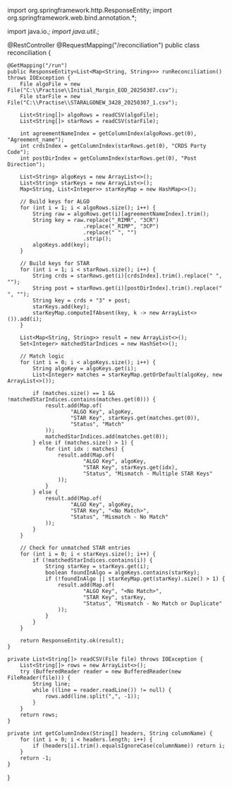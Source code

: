 import org.springframework.http.ResponseEntity;
import org.springframework.web.bind.annotation.*;

import java.io.*;
import java.util.*;

@RestController
@RequestMapping("/reconciliation")
public class reconciliation {

    @GetMapping("/run")
    public ResponseEntity<List<Map<String, String>>> runReconciliation() throws IOException {
        File algoFile = new File("C:\\Practise\\Initial_Margin_EOD_20250307.csv");
        File starFile = new File("C:\\Practise\\STARALGONEW_3428_20250307_1.csv");

        List<String[]> algoRows = readCSV(algoFile);
        List<String[]> starRows = readCSV(starFile);

        int agreementNameIndex = getColumnIndex(algoRows.get(0), "Agreement_name");
        int crdsIndex = getColumnIndex(starRows.get(0), "CRDS Party Code");
        int postDirIndex = getColumnIndex(starRows.get(0), "Post Direction");

        List<String> algoKeys = new ArrayList<>();
        List<String> starKeys = new ArrayList<>();
        Map<String, List<Integer>> starKeyMap = new HashMap<>();

        // Build keys for ALGO
        for (int i = 1; i < algoRows.size(); i++) {
            String raw = algoRows.get(i)[agreementNameIndex].trim();
            String key = raw.replace("_RIMR", "3CR")
                            .replace("_RIMP", "3CP")
                            .replace(" ", "")
                            .strip();
            algoKeys.add(key);
        }

        // Build keys for STAR
        for (int i = 1; i < starRows.size(); i++) {
            String crds = starRows.get(i)[crdsIndex].trim().replace(" ", "");
            String post = starRows.get(i)[postDirIndex].trim().replace(" ", "");
            String key = crds + "3" + post;
            starKeys.add(key);
            starKeyMap.computeIfAbsent(key, k -> new ArrayList<>()).add(i);
        }

        List<Map<String, String>> result = new ArrayList<>();
        Set<Integer> matchedStarIndices = new HashSet<>();

        // Match logic
        for (int i = 0; i < algoKeys.size(); i++) {
            String algoKey = algoKeys.get(i);
            List<Integer> matches = starKeyMap.getOrDefault(algoKey, new ArrayList<>());

            if (matches.size() == 1 && !matchedStarIndices.contains(matches.get(0))) {
                result.add(Map.of(
                        "ALGO Key", algoKey,
                        "STAR Key", starKeys.get(matches.get(0)),
                        "Status", "Match"
                ));
                matchedStarIndices.add(matches.get(0));
            } else if (matches.size() > 1) {
                for (int idx : matches) {
                    result.add(Map.of(
                            "ALGO Key", algoKey,
                            "STAR Key", starKeys.get(idx),
                            "Status", "Mismatch - Multiple STAR Keys"
                    ));
                }
            } else {
                result.add(Map.of(
                        "ALGO Key", algoKey,
                        "STAR Key", "<No Match>",
                        "Status", "Mismatch - No Match"
                ));
            }
        }

        // Check for unmatched STAR entries
        for (int i = 0; i < starKeys.size(); i++) {
            if (!matchedStarIndices.contains(i)) {
                String starKey = starKeys.get(i);
                boolean foundInAlgo = algoKeys.contains(starKey);
                if (!foundInAlgo || starKeyMap.get(starKey).size() > 1) {
                    result.add(Map.of(
                            "ALGO Key", "<No Match>",
                            "STAR Key", starKey,
                            "Status", "Mismatch - No Match or Duplicate"
                    ));
                }
            }
        }

        return ResponseEntity.ok(result);
    }

    private List<String[]> readCSV(File file) throws IOException {
        List<String[]> rows = new ArrayList<>();
        try (BufferedReader reader = new BufferedReader(new FileReader(file))) {
            String line;
            while ((line = reader.readLine()) != null) {
                rows.add(line.split(",", -1));
            }
        }
        return rows;
    }

    private int getColumnIndex(String[] headers, String columnName) {
        for (int i = 0; i < headers.length; i++) {
            if (headers[i].trim().equalsIgnoreCase(columnName)) return i;
        }
        return -1;
    }
}

